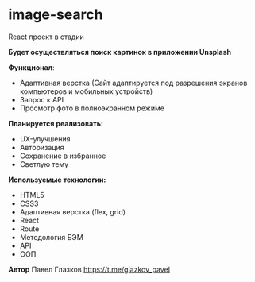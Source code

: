 # image-search
React проект в стадии

**Будет осуществляться поиск картинок в приложении Unsplash**


**Функционал**:
* Адаптивная верстка (Сайт адаптируется под разрешения экранов компьютеров и мобильных устройств)
* Запрос к API 
* Просмотр фото в полноэкранном режиме

**Планируется реализовать:**
* UX-улучшения
* Авторизация
* Сохранение в избранное
* Светлую тему


**Используемые технологии:**
* HTML5
* CSS3
* Адаптивная верстка (flex, grid)
* React
* Route
* Методология БЭМ 
* API
* ООП

**Автор**
Павел Глазков https://t.me/glazkov_pavel
